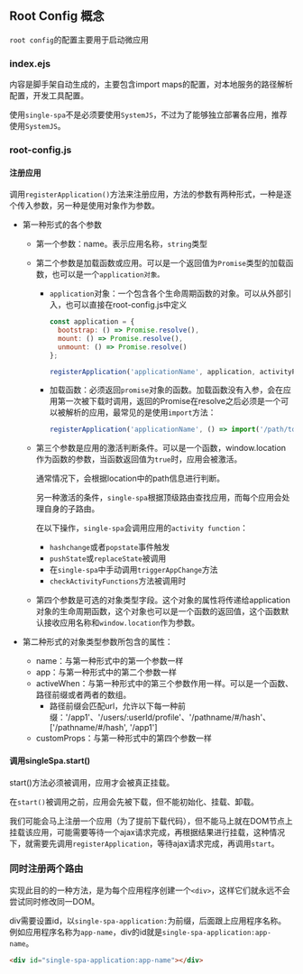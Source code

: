 ## Root Config 概念

`root config`的配置主要用于启动微应用

### index.ejs

内容是脚手架自动生成的，主要包含import maps的配置，对本地服务的路径解析配置，开发工具配置。

使用`single-spa`不是必须要使用`SystemJS`，不过为了能够独立部署各应用，推荐使用`SystemJS`。

### root-config.js

#### 注册应用

调用`registerApplication()`方法来注册应用，方法的参数有两种形式，一种是逐个传入参数，另一种是使用对象作为参数。

* 第一种形式的各个参数

  * 第一个参数：name。表示应用名称，`string`类型

  * 第二个参数是加载函数或应用。可以是一个返回值为`Promise`类型的加载函数，也可以是一个`application对象。`

    * `application`对象：一个包含各个生命周期函数的对象。可以从外部引入，也可以直接在root-config.js中定义

      ```js
      const application = {
        bootstrap: () => Promise.resolve(),
        mount: () => Promise.resolve(),
        unmount: () => Promise.resolve()
      };
      
      registerApplication('applicationName', application, activityFunction)
      ```

    * 加载函数：必须返回`promise`对象的函数。加载函数没有入参，会在应用第一次被下载时调用，返回的Promise在resolve之后必须是一个可以被解析的应用，最常见的是使用`import`方法：

      ```js
      registerApplication('applicationName', () => import('/path/to/application.js'), activityFunction)
      ```

  * 第三个参数是应用的激活判断条件。可以是一个函数，window.location作为函数的参数，当函数返回值为`true`时，应用会被激活。

    通常情况下，会根据location中的path信息进行判断。

    另一种激活的条件，`single-spa`根据顶级路由查找应用，而每个应用会处理自身的子路由。

    在以下操作，`single-spa`会调用应用的`activity function`：

    * `hashchange`或者`popstate`事件触发
    * `pushState`或`replaceState`被调用
    * 在`single-spa`中手动调用`triggerAppChange`方法
    * `checkActivityFunctions`方法被调用时

  * 第四个参数是可选的对象类型字段。这个对象的属性将传递给application对象的生命周期函数，这个对象也可以是一个函数的返回值，这个函数默认接收应用名称和`window.location`作为参数。

* 第二种形式的对象类型参数所包含的属性：
  * name：与第一种形式中的第一个参数一样
  * app：与第一种形式中的第二个参数一样
  * activeWhen：与第一种形式中的第三个参数作用一样。可以是一个函数、路径前缀或者两者的数组。
    * 路径前缀会匹配url，允许以下每一种前缀：'/app1'、'/users/:userId/profile'、'/pathname/#/hash'、['/pathname/#/hash', '/app1']
  * customProps：与第一种形式中的第四个参数一样

#### 调用singleSpa.start()

start()方法必须被调用，应用才会被真正挂载。

在`start()`被调用之前，应用会先被下载，但不能初始化、挂载、卸载。

我们可能会马上注册一个应用（为了提前下载代码），但不能马上就在DOM节点上挂载该应用，可能需要等待一个ajax请求完成，再根据结果进行挂载，这种情况下，就需要先调用`registerApplication`，等待ajax请求完成，再调用`start`。



### 同时注册两个路由

实现此目的的一种方法，是为每个应用程序创建一个`<div>`，这样它们就永远不会尝试同时修改同一DOM。

div需要设置id，以`single-spa-application:`为前缀，后面跟上应用程序名称。例如应用程序名称为`app-name`，div的id就是`single-spa-application:app-name`。

```html
<div id="single-spa-application:app-name"></div>
```



